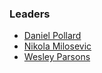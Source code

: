 ### Leaders

* [Daniel Pollard](mailto:daniel.pollard@owasp.org)
* [Nikola Milosevic](mailto:nikola.milosevic@owasp.org)
* [Wesley Parsons](mailto:wesley.parsons@owasp.org) 



